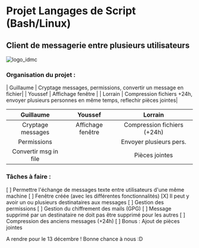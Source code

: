 # Projet Langages de Script (Bash/Linux)
## Client de messagerie entre plusieurs utilisateurs
![logo_idmc](https://idmc.univ-lorraine.fr/wp-content/uploads/2020/04/idmc-ul-logo-2020.png)

### Organisation du projet :

| Guillaume | Cryptage messages, permissions, convertir un message en fichier|
| Youssef   | Affichage fenêtre | 
| Lorrain   | Compression fichiers +24h, envoyer plusieurs personnes en même temps, reflechir pièces jointes|

| Guillaume | Youssef | Lorrain |
|:---------:|:-------:|:-------:|
| Cryptage messages |	Affichage fenêtre | Compression fichiers (+24h) |
| Permissions       |			  | Envoyer plusieurs pers.     |
| Convertir msg in file |                 | Pièces jointes		|	

### Tâches à faire :

[ ] Permettre l'échange de messages texte entre utilisateurs d'une même machine
[ ] Fenêtre créée (avec les différentes fonctionnalités)
[X] Il peut y avoir un ou plusieurs destinataires aux messages
[ ] Gestion des permissions
[ ] Gestion du chiffrement des mails (GPG)
[ ] Message supprimé par un destinataire ne doit pas être supprimé pour les autres
[ ] Compression des anciens messages (+24h)
[ ] Bonus : Ajout de pièces jointes

A rendre pour le 13 décembre ! 
Bonne chance à nous :D
